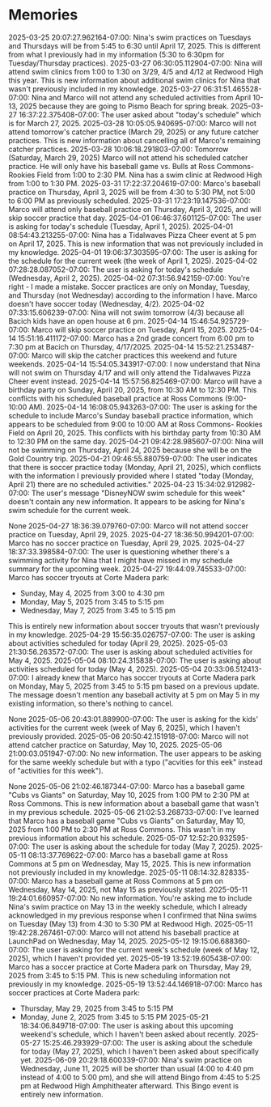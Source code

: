 # Memories
2025-03-25 20:07:27.962164-07:00: Nina's swim practices on Tuesdays and Thursdays will be from 5:45 to 6:30 until April 17, 2025. This is different from what I previously had in my information (5:30 to 6:30pm for Tuesday/Thursday practices).
2025-03-27 06:30:05.112904-07:00: Nina will attend swim clinics from 1:00 to 1:30 on 3/29, 4/5 and 4/12 at Redwood High this year. This is new information about additional swim clinics for Nina that wasn't previously included in my knowledge.
2025-03-27 06:31:51.465528-07:00: Nina and Marco will not attend any scheduled activities from April 10-13, 2025 because they are going to Pismo Beach for spring break.
2025-03-27 16:37:22.375408-07:00: The user asked about "today's schedule" which is for March 27, 2025.
2025-03-28 10:05:05.940695-07:00: Marco will not attend tomorrow's catcher practice (March 29, 2025) or any future catcher practices. This is new information about cancelling all of Marco's remaining catcher practices.
2025-03-28 10:06:18.291803-07:00: Tomorrow (Saturday, March 29, 2025) Marco will not attend his scheduled catcher practice. He will only have his baseball game vs. Bulls at Ross Commons-Rookies Field from 1:00 to 2:30 PM. Nina has a swim clinic at Redwood High from 1:00 to 1:30 PM.
2025-03-31 17:22:37.204619-07:00: Marco's baseball practice on Thursday, April 3, 2025 will be from 4:30 to 5:30 PM, not 5:00 to 6:00 PM as previously scheduled.
2025-03-31 17:23:19.147536-07:00: Marco will attend only baseball practice on Thursday, April 3, 2025, and will skip soccer practice that day.
2025-04-01 06:46:37.601125-07:00: The user is asking for today's schedule (Tuesday, April 1, 2025).
2025-04-01 08:54:43.213255-07:00: Nina has a Tidalwaves Pizza Cheer event at 5 pm on April 17, 2025. This is new information that was not previously included in my knowledge.
2025-04-01 19:06:37.303595-07:00: The user is asking for the schedule for the current week (the week of April 1, 2025).
2025-04-02 07:28:28.087052-07:00: The user is asking for today's schedule (Wednesday, April 2, 2025).
2025-04-02 07:31:56.942159-07:00: You're right - I made a mistake. Soccer practices are only on Monday, Tuesday, and Thursday (not Wednesday) according to the information I have. Marco doesn't have soccer today (Wednesday, 4/2).
2025-04-02 07:33:15.606239-07:00: Nina will not swim tomorrow (4/3) because all Bacich kids have an open house at 6 pm.
2025-04-14 15:46:54.925729-07:00: Marco will skip soccer practice on Tuesday, April 15, 2025.
2025-04-14 15:51:16.411172-07:00: Marco has a 2nd grade concert from 6:00 pm to 7:30 pm at Bacich on Thursday, 4/17/2025.
2025-04-14 15:52:21.253487-07:00: Marco will skip the catcher practices this weekend and future weekends.
2025-04-14 15:54:05.343917-07:00: I now understand that Nina will not swim on Thursday 4/17 and will only attend the Tidalwaves Pizza Cheer event instead.
2025-04-14 15:57:56.825469-07:00: Marco will have a birthday party on Sunday, April 20, 2025, from 10:30 AM to 12:30 PM. This conflicts with his scheduled baseball practice at Ross Commons (9:00-10:00 AM).
2025-04-14 16:08:05.943263-07:00: The user is asking for the schedule to include Marco's Sunday baseball practice information, which appears to be scheduled from 9:00 to 10:00 AM at Ross Commons- Rookies Field on April 20, 2025. This conflicts with his birthday party from 10:30 AM to 12:30 PM on the same day.
2025-04-21 09:42:28.985607-07:00: Nina will not be swimming on Thursday, April 24, 2025 because she will be on the Gold Country trip.
2025-04-21 09:46:55.880759-07:00: The user indicates that there is soccer practice today (Monday, April 21, 2025), which conflicts with the information I previously provided where I stated "today (Monday, April 21) there are no scheduled activities."
2025-04-23 15:34:02.912982-07:00: The user's message "DisneyNOW swim schedule for this week" doesn't contain any new information. It appears to be asking for Nina's swim schedule for the current week.

None
2025-04-27 18:36:39.079760-07:00: Marco will not attend soccer practice on Tuesday, April 29, 2025.
2025-04-27 18:36:50.994201-07:00: Marco has no soccer practice on Tuesday, April 29, 2025.
2025-04-27 18:37:33.398584-07:00: The user is questioning whether there's a swimming activity for Nina that I might have missed in my schedule summary for the upcoming week.
2025-04-27 19:44:09.745533-07:00: Marco has soccer tryouts at Corte Madera park:
- Sunday, May 4, 2025 from 3:00 to 4:30 pm
- Monday, May 5, 2025 from 3:45 to 5:15 pm
- Wednesday, May 7, 2025 from 3:45 to 5:15 pm

This is entirely new information about soccer tryouts that wasn't previously in my knowledge.
2025-04-29 15:56:35.026757-07:00: The user is asking about activities scheduled for today (April 29, 2025).
2025-05-03 21:30:56.263572-07:00: The user is asking about scheduled activities for May 4, 2025.
2025-05-04 08:10:24.315838-07:00: The user is asking about activities scheduled for today (May 4, 2025).
2025-05-04 20:33:06.512413-07:00: I already knew that Marco has soccer tryouts at Corte Madera park on Monday, May 5, 2025 from 3:45 to 5:15 pm based on a previous update. The message doesn't mention any baseball activity at 5 pm on May 5 in my existing information, so there's nothing to cancel. 

None
2025-05-06 20:43:01.889900-07:00: The user is asking for the kids' activities for the current week (week of May 6, 2025), which I haven't previously provided.
2025-05-06 20:50:42.151918-07:00: Marco will not attend catcher practice on Saturday, May 10, 2025.
2025-05-06 21:00:03.051947-07:00: No new information. The user appears to be asking for the same weekly schedule but with a typo ("acvities for this eek" instead of "activities for this week").

None
2025-05-06 21:02:46.187344-07:00: Marco has a baseball game "Cubs vs Giants" on Saturday, May 10, 2025 from 1:00 PM to 2:30 PM at Ross Commons. This is new information about a baseball game that wasn't in my previous schedule.
2025-05-06 21:02:53.268733-07:00: I've learned that Marco has a baseball game "Cubs vs Giants" on Saturday, May 10, 2025 from 1:00 PM to 2:30 PM at Ross Commons. This wasn't in my previous information about his schedule.
2025-05-07 12:52:20.932595-07:00: The user is asking about the schedule for today (May 7, 2025).
2025-05-11 08:13:37.769622-07:00: Marco has a baseball game at Ross Commons at 5 pm on Wednesday, May 15, 2025. This is new information not previously included in my knowledge.
2025-05-11 08:14:32.828335-07:00: Marco has a baseball game at Ross Commons at 5 pm on Wednesday, May 14, 2025, not May 15 as previously stated.
2025-05-11 19:24:01.660957-07:00: No new information. You're asking me to include Nina's swim practice on May 13 in the weekly schedule, which I already acknowledged in my previous response when I confirmed that Nina swims on Tuesday (May 13) from 4:30 to 5:30 PM at Redwood High.
2025-05-11 19:42:28.267461-07:00: Marco will not attend his baseball practice at LaunchPad on Wednesday, May 14, 2025.
2025-05-12 19:15:06.688360-07:00: The user is asking for the current week's schedule (week of May 12, 2025), which I haven't provided yet.
2025-05-19 13:52:19.605438-07:00: Marco has a soccer practice at Corte Madera park on Thursday, May 29, 2025 from 3:45 to 5:15 PM. This is new scheduling information not previously in my knowledge.
2025-05-19 13:52:44.146918-07:00: Marco has soccer practices at Corte Madera park:
- Thursday, May 29, 2025 from 3:45 to 5:15 PM
- Monday, June 2, 2025 from 3:45 to 5:15 PM
2025-05-21 18:34:06.849718-07:00: The user is asking about this upcoming weekend's schedule, which I haven't been asked about recently.
2025-05-27 15:25:46.293929-07:00: The user is asking about the schedule for today (May 27, 2025), which I haven't been asked about specifically yet.
2025-06-09 20:29:18.600339-07:00: Nina's swim practice on Wednesday, June 11, 2025 will be shorter than usual (4:00 to 4:40 pm instead of 4:00 to 5:00 pm), and she will attend Bingo from 4:45 to 5:25 pm at Redwood High Amphitheater afterward. This Bingo event is entirely new information.
